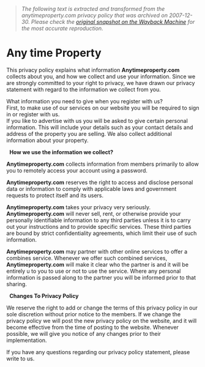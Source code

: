 > *The following text is extracted and transformed from the anytimeproperty.com privacy policy that was archived on 2007-12-30. Please check the [original snapshot on the Wayback Machine](https://web.archive.org/web/20071230153129id_/http%3A//www.anytimeproperty.com/privacy.php) for the most accurate reproduction.*

# Any time Property

This privacy policy explains what information **Anytimeproperty.com** collects about you, and how we collect and use your information. Since we are strongly committed to your right to privacy, we have drawn our privacy statement with regard to the information we collect from you.

What information you need to give when you register with us?  
First, to make use of our services on our website you will be required to sign in or register with us.  
If you like to advertise with us you will be asked to give certain personal information. This will include your details such as your contact details and address of the property you are selling. We also collect additional information about your property.

  **How we use the information we collect?**

**Anytimeproperty.com** collects information from members primarily to allow you to remotely access your account using a password.

**Anytimeproperty.com** reserves the right to access and disclose personal data or information to comply with applicable laws and government requests to protect itself and its users.

**Anytimeproperty.com** takes your privacy very seriously. **Anytimeproperty.com** will never sell, rent, or otherwise provide your personally identifiable information to any third parties unless it is to carry out your instructions and to provide specific services. These third parties are bound by strict confidentiality agreements, which limit their use of such information.

**Anytimeproperty.com** may partner with other online services to offer a combines service. Whenever we offer such combined services, **Anytimeproperty.com** will make it clear who the partner is and it will be entirely u to you to use or not to use the service. Where any personal information is passed along to the partner you will be informed prior to that sharing.

  **Changes To Privacy Policy**

We reserve the right to add or change the terms of this privacy policy in our sole discretion without prior notice to the members. If we change the privacy policy we will post the new privacy policy on the website, and it will become effective from the time of posting to the website. Whenever possible, we will give you notice of any changes prior to their implementation.

If you have any questions regarding our privacy policy statement, please write to us.  

